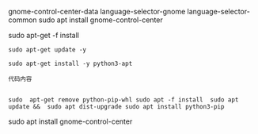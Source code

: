 






gnome-control-center-data
language-selector-gnome
language-selector-common
sudo apt install gnome-control-center



sudo apt-get -f install

`sudo apt-get update -y`

`sudo apt-get install -y python3-apt`



    代码内容


    sudo  apt-get remove python-pip-whl sudo apt -f install  sudo apt update &&  sudo apt dist-upgrade sudo apt install python3-pip



sudo apt install gnome-control-center

